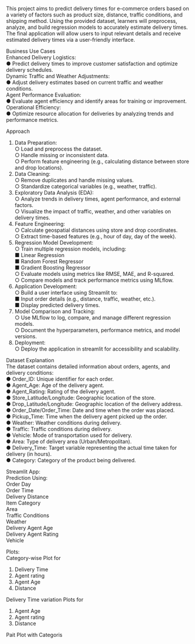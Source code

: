 This project aims to predict delivery times for e-commerce orders based on a variety of factors such as product size, distance, traffic conditions, and shipping method. Using the provided dataset, learners will preprocess, analyze, and build regression models to accurately estimate delivery times. The final application will allow users to input relevant details and receive estimated delivery times via a user-friendly interface.

Business Use Cases  
Enhanced Delivery Logistics:  
●	Predict delivery times to improve customer satisfaction and optimize delivery schedules.  
Dynamic Traffic and Weather Adjustments:  
●	Adjust delivery estimates based on current traffic and weather conditions.  
Agent Performance Evaluation:  
●	Evaluate agent efficiency and identify areas for training or improvement.  
Operational Efficiency:  
●	Optimize resource allocation for deliveries by analyzing trends and performance metrics.  


Approach  
1.	Data Preparation:  
○	Load and preprocess the dataset.  
○	Handle missing or inconsistent data.  
○	Perform feature engineering (e.g., calculating distance between store and drop locations).  
2.	Data Cleaning:  
○	Remove duplicates and handle missing values.  
○	Standardize categorical variables (e.g., weather, traffic).  
3.	Exploratory Data Analysis (EDA):  
○	Analyze trends in delivery times, agent performance, and external factors.  
○	Visualize the impact of traffic, weather, and other variables on delivery times.  
4.	Feature Engineering:  
○	Calculate geospatial distances using store and drop coordinates.  
○	Extract time-based features (e.g., hour of day, day of the week).  
5.	Regression Model Development:  
○	Train multiple regression models, including:  
■	Linear Regression  
■	Random Forest Regressor  
■	Gradient Boosting Regressor  
○	Evaluate models using metrics like RMSE, MAE, and R-squared.  
○	Compare models and track performance metrics using MLflow.  
6.	Application Development:  
○	Build a user interface using Streamlit to:  
■	Input order details (e.g., distance, traffic, weather, etc.).  
■	Display predicted delivery times.  
7.	Model Comparison and Tracking:  
○	Use MLflow to log, compare, and manage different regression models.  
○	Document the hyperparameters, performance metrics, and model versions.  
8.	Deployment:  
○	Deploy the application in streamlit for accessibility and scalability.


Dataset Explanation  
The dataset contains detailed information about orders, agents, and delivery conditions:  
●	Order_ID: Unique identifier for each order.  
●	Agent_Age: Age of the delivery agent.  
●	Agent_Rating: Rating of the delivery agent.  
●	Store_Latitude/Longitude: Geographic location of the store.  
●	Drop_Latitude/Longitude: Geographic location of the delivery address.  
●	Order_Date/Order_Time: Date and time when the order was placed.  
●	Pickup_Time: Time when the delivery agent picked up the order.  
●	Weather: Weather conditions during delivery.  
●	Traffic: Traffic conditions during delivery.  
●	Vehicle: Mode of transportation used for delivery.  
●	Area: Type of delivery area (Urban/Metropolitan).  
●	Delivery_Time: Target variable representing the actual time taken for delivery (in hours).  
●	Category: Category of the product being delivered.  
 
Streamlit App:  
Prediction Using:  
Order Day  
Order Time  
Delivery Distance  
Item Category  
Area  
Traffic Conditions  
Weather  
Delivery Agent Age  
Delivery Agent Rating  
Vehicle  

Plots:  
Category-wise Plot for  
1. Delivery Time
2. Agent rating
3. Agent Age
4. Distance

Delivery Time variation Plots for  
1. Agent Age
2. Agent rating
3. Distance

Pait Plot with Categoris
